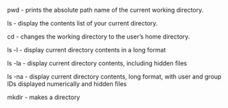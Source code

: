 pwd - prints the absolute path name of the current working directory.

ls - display the contents list of your current directory.

cd - changes the working directory to the user’s home directory.

ls -l - display current directory contents in a long format

ls -la - display current directory contents, including hidden files

ls -na - display current directory contents, long format, with user and group IDs displayed numerically
and hidden files 

mkdir - makes a directory

